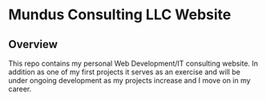 # Mundus Consulting LLC Website

## Overview

This repo contains my personal Web Development/IT consulting website.
In addition as one of my first projects it serves as an exercise and will be under ongoing development as my projects increase and I move on in my career.
